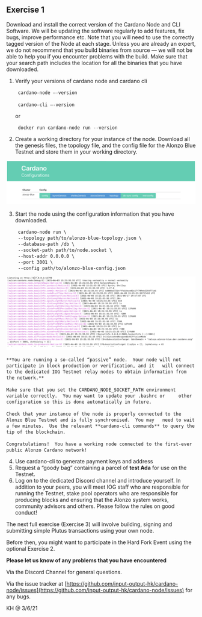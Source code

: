 ## Exercise 1

Download and install the correct version of the Cardano Node and CLI Software.  We will be updating the software regularly to add features, fix bugs, improve performance etc.  Note that you will need to use the correctly tagged version of the Node at each stage.  Unless you are already an expert, we do not recommend that you build binaries from source — we will not be able to help you if you encounter problems with the build.  Make sure that your search path includes the location for all the binaries that you have downloaded.

1. Verify your versions of cardano node and cardano cli

		cardano-node –-version

		cardano-cli –-version

	or

		docker run cardano-node run --version


2. Create a working directory for your instance of the node.  Download all the genesis files, the topology file, and the config file for the Alonzo Blue Testnet and store them in your working directory.  

![](Alonzo-exercises/images/configurations.png)


3. Start the node using the configuration information that you have downloaded.


		cardano-node run \
		--topology path/to/alonzo-blue-topology.json \
		--database-path /db \
		--socket-path path/to/node.socket \
		--host-addr 0.0.0.0 \
		--port 3001 \
		--config path/to/alonzo-blue-config.json

![](Alonzo-exercises/images/node_running.png)


	**You are running a so-called “passive” node.  Your node will not participate in block production or verification, and it 	will connect to the dedicated IOG Testnet relay nodes to obtain information from the network.**

	Make sure that you set the CARDANO_NODE_SOCKET_PATH environment variable correctly.  You may want to update your .bashrc or 	other configuration so this is done automatically in future.

	Check that your instance of the node is properly connected to the Alonzo Blue Testnet and is fully synchronised.  You may 	need to wait a few minutes.  Use the relevant **cardano-cli commands** to query the tip of the blockchain.

	Congratulations!  You have a working node connected to the first-ever public Alonzo Cardano network!


4. Use cardano-cli to generate payment keys and address
5. Request a “goody bag” containing a parcel of **test Ada** for use on the Testnet.
6. Log on to the dedicated Discord channel and introduce yourself.  In addition to your peers, you will meet IOG staff who are responsible for running the Testnet, stake pool operators who are responsible for producing blocks and ensuring that the Alonzo system works, community advisors and others.  Please follow the rules on good conduct!

The next full exercise (Exercise 3) will involve building, signing and submitting simple Plutus transactions using your own node.  

Before then, you might want to participate in the Hard Fork Event using the optional Exercise 2.

**Please let us know of any problems that you have encountered**

Via the Discord Channel for general questions.

Via the issue tracker at [https://github.com/input-output-hk/cardano-node/issues](https://github.com/input-output-hk/cardano-node/issues) for any bugs.

KH @ 3/6/21
